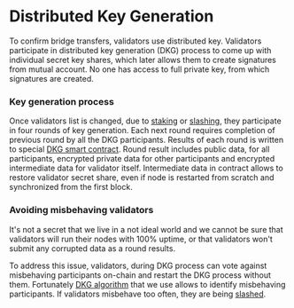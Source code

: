 # Distributed Key Generation

To confirm bridge transfers, validators use distributed key. Validators participate in distributed key generation (DKG) process to come up with individual secret key shares, which later allows them to create signatures from mutual account. No one has access to full private key, from which signatures are created.

### Key generation process

Once validators list is changed, due to [staking](../validation/becoming-a-validator.md) or [slashing](../validation/slashing.md), they participate in four rounds of key generation. Each next round requires completion of previous round by all the DKG participants. Results of each round is written to special [DKG smart contract](https://gitlab.com/chainfusion/chainfusion-contracts/-/blob/main/contracts/system/DKG.sol). Round result includes public data, for all participants, encrypted private data for other participants and encrypted intermediate data for validator itself. Intermediate data in contract allows to restore validator secret share, even if node is restarted from scratch and synchronized from the first block.

### Avoiding misbehaving validators

It's not a secret that we live in a not ideal world and we cannot be sure that validators will run their nodes with 100% uptime, or that validators won't submit any corrupted data as a round results.

To address this issue, validators, during DKG process can vote against misbehaving participants on-chain and restart the DKG process without them. Fortunately [DKG algorithm](https://eprint.iacr.org/2020/540.pdf) that we use allows to identify misbehaving participants. If validators misbehave too often, they are being [slashed](../validation/slashing.md).
